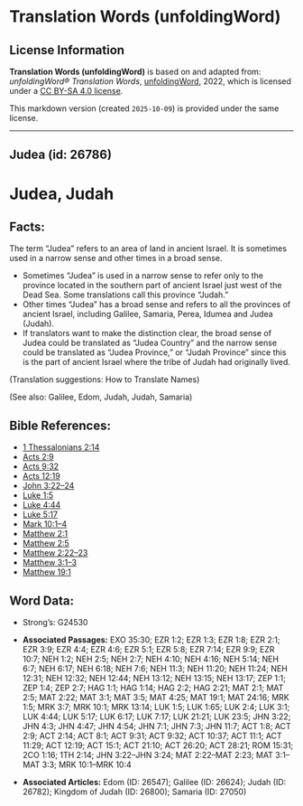# Translation Words (unfoldingWord)

## License Information

**Translation Words (unfoldingWord)** is based on and adapted from: _unfoldingWord® Translation Words_, [unfoldingWord](https://unfoldingword.org/utw), 2022, which is licensed under a [CC BY-SA 4.0 license](https://creativecommons.org/licenses/by-sa/4.0/legalcode.en).

This markdown version (created `2025-10-09`) is provided under the same license.



--------------------------------

## Judea (id: 26786)

Judea, Judah
============

Facts:
------

The term “Judea” refers to an area of land in ancient Israel. It is sometimes used in a narrow sense and other times in a broad sense.

* Sometimes “Judea” is used in a narrow sense to refer only to the province located in the southern part of ancient Israel just west of the Dead Sea. Some translations call this province “Judah.”
* Other times “Judea” has a broad sense and refers to all the provinces of ancient Israel, including Galilee, Samaria, Perea, Idumea and Judea (Judah).
* If translators want to make the distinction clear, the broad sense of Judea could be translated as “Judea Country” and the narrow sense could be translated as “Judea Province,” or “Judah Province” since this is the part of ancient Israel where the tribe of Judah had originally lived.

(Translation suggestions: How to Translate Names)

(See also: Galilee, Edom, Judah, Judah, Samaria)

Bible References:
-----------------

* [1 Thessalonians 2:14](https://ref.ly/1Thess2:14)
* [Acts 2:9](https://ref.ly/Acts2:9)
* [Acts 9:32](https://ref.ly/Acts9:32)
* [Acts 12:19](https://ref.ly/Acts12:19)
* [John 3:22–24](https://ref.ly/John3:22-John3:24)
* [Luke 1:5](https://ref.ly/Luke1:5)
* [Luke 4:44](https://ref.ly/Luke4:44)
* [Luke 5:17](https://ref.ly/Luke5:17)
* [Mark 10:1–4](https://ref.ly/Mark10:1-Mark10:4)
* [Matthew 2:1](https://ref.ly/Matt2:1)
* [Matthew 2:5](https://ref.ly/Matt2:5)
* [Matthew 2:22–23](https://ref.ly/Matt2:22-Matt2:23)
* [Matthew 3:1–3](https://ref.ly/Matt3:1-Matt3:3)
* [Matthew 19:1](https://ref.ly/Matt19:1)

Word Data:
----------

* Strong’s: G24530

* **Associated Passages:** EXO 35:30; EZR 1:2; EZR 1:3; EZR 1:8; EZR 2:1; EZR 3:9; EZR 4:4; EZR 4:6; EZR 5:1; EZR 5:8; EZR 7:14; EZR 9:9; EZR 10:7; NEH 1:2; NEH 2:5; NEH 2:7; NEH 4:10; NEH 4:16; NEH 5:14; NEH 6:7; NEH 6:17; NEH 6:18; NEH 7:6; NEH 11:3; NEH 11:20; NEH 11:24; NEH 12:31; NEH 12:32; NEH 12:44; NEH 13:12; NEH 13:15; NEH 13:17; ZEP 1:1; ZEP 1:4; ZEP 2:7; HAG 1:1; HAG 1:14; HAG 2:2; HAG 2:21; MAT 2:1; MAT 2:5; MAT 2:22; MAT 3:1; MAT 3:5; MAT 4:25; MAT 19:1; MAT 24:16; MRK 1:5; MRK 3:7; MRK 10:1; MRK 13:14; LUK 1:5; LUK 1:65; LUK 2:4; LUK 3:1; LUK 4:44; LUK 5:17; LUK 6:17; LUK 7:17; LUK 21:21; LUK 23:5; JHN 3:22; JHN 4:3; JHN 4:47; JHN 4:54; JHN 7:1; JHN 7:3; JHN 11:7; ACT 1:8; ACT 2:9; ACT 2:14; ACT 8:1; ACT 9:31; ACT 9:32; ACT 10:37; ACT 11:1; ACT 11:29; ACT 12:19; ACT 15:1; ACT 21:10; ACT 26:20; ACT 28:21; ROM 15:31; 2CO 1:16; 1TH 2:14; JHN 3:22–JHN 3:24; MAT 2:22–MAT 2:23; MAT 3:1–MAT 3:3; MRK 10:1–MRK 10:4
* **Associated Articles:** Edom (ID: 26547); Galilee (ID: 26624); Judah (ID: 26782); Kingdom of Judah (ID: 26800); Samaria (ID: 27050)

